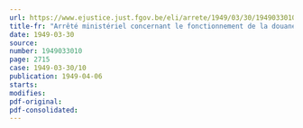 ```yaml
---
url: https://www.ejustice.just.fgov.be/eli/arrete/1949/03/30/1949033010/justel
title-fr: "Arrêté ministériel concernant le fonctionnement de la douane belge dans les gares internationales de Jeumont et de Tourcoing"
date: 1949-03-30
source:
number: 1949033010
page: 2715
case: 1949-03-30/10
publication: 1949-04-06
starts:
modifies:
pdf-original:
pdf-consolidated:
---
```


